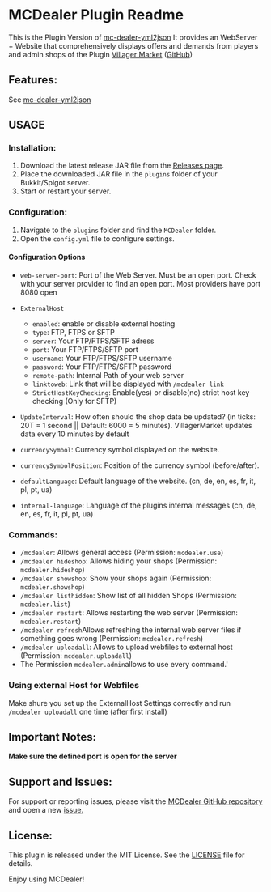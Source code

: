 # MCDealer Plugin Readme
This is the Plugin Version of [mc-dealer-yml2json](https://github.com/wolf128058/mc-dealer-yml2json)
It provides an WebServer + Website that comprehensively displays offers and demands from players and admin shops
of the Plugin [Villager Market](https://www.spigotmc.org/resources/villager-market-the-ultimate-shop-plugin.82965/) ([GitHub](https://github.com/Bestem0r/VillagerMarket))

## Features:
See [mc-dealer-yml2json](https://github.com/wolf128058/mc-dealer-yml2json)

## USAGE

### Installation:
1.  Download the latest release JAR file from the  [Releases page](https://github.com/CptGummiball/MC-Dealer/releases).
2.  Place the downloaded JAR file in the  `plugins`  folder of your Bukkit/Spigot server.
3.  Start or restart your server.

### Configuration:
1.  Navigate to the  `plugins`  folder and find the  `MCDealer`  folder.
2.  Open the  `config.yml`  file to configure settings.

#### Configuration Options
- `web-server-port`: Port of the Web Server. Must be an open port. Check with your server provider to find an open port. Most providers have port 8080 open

- `ExternalHost`
   - `enabled`: enable or disable external hosting
   - `type`: FTP, FTPS or SFTP
   - `server`: Your FTP/FTPS/SFTP adress
   - `port`: Your FTP/FTPS/SFTP port
   - `username`: Your FTP/FTPS/SFTP username
   - `password`: Your FTP/FTPS/SFTP password
   - `remote-path`: Internal Path of your web server
   - `linktoweb`: Link that will be displayed with `/mcdealer link`
   - `StrictHostKeyChecking`: Enable(yes) or disable(no) strict host key checking (Only for SFTP)

- `UpdateInterval`: How often should the shop data be updated? (in ticks: 20T = 1 second || Default: 6000 = 5 minutes). VillagerMarket updates data every 10 minutes by default

- `currencySymbol`: Currency symbol displayed on the website.

- `currencySymbolPosition`: Position of the currency symbol (before/after).

- `defaultLanguage`: Default language of the website. (cn, de, en, es, fr, it, pl, pt, ua)

- `internal-language`: Language of the plugins internal messages (cn, de, en, es, fr, it, pl, pt, ua)

### Commands:

- `/mcdealer`: Allows general access (Permission:  `mcdealer.use`)
- `/mcdealer hideshop`: Allows hiding your shops (Permission:  `mcdealer.hideshop`)
- `/mcdealer showshop`: Show your shops again (Permission:  `mcdealer.showshop`)
- `/mcdealer listhidden`: Show list of all hidden Shops (Permission:  `mcdealer.list`)
- `/mcdealer restart`: Allows restarting the web server (Permission:  `mcdealer.restart`)
- `/mcdealer refresh`Allows refreshing the internal web server files if something goes wrong (Permission: `mcdealer.refresh`)
- `/mcdealer uploadall`: Allows to upload webfiles to external host (Permission: `mcdealer.uploadall`)
- The Permission `mcdealer.admin`allows to use every command.'

### Using external Host for Webfiles
Make shure you set up the ExternalHost Settings correctly and run `/mcdealer uploadall` one time (after first install)
## Important Notes:
**Make sure the defined port is open for the server**

## Support and Issues:

For support or reporting issues, please visit the [MCDealer GitHub repository](https://github.com/CptGummiball/MC-Dealer/) and open a new [issue.](https://github.com/CptGummiball/MC-Dealer/issues)

## License:
This plugin is released under the MIT License. See the [LICENSE](LICENSE) file for details.

Enjoy using MCDealer!